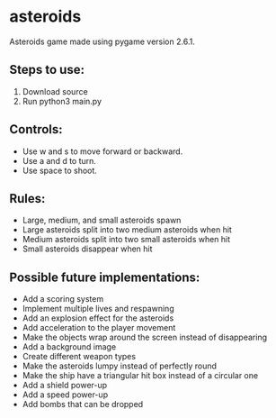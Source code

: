 # asteroids
Asteroids game made using pygame version 2.6.1.
## Steps to use:
1. Download source
2. Run python3 main.py

## Controls:
- Use w and s to move forward or backward.
- Use a and d to turn.
- Use space to shoot.

## Rules:
- Large, medium, and small asteroids spawn
- Large asteroids split into two medium asteroids when hit
- Medium asteroids split into two small asteroids when hit
- Small asteroids disappear when hit

## Possible future implementations:
- Add a scoring system
- Implement multiple lives and respawning
- Add an explosion effect for the asteroids
- Add acceleration to the player movement
- Make the objects wrap around the screen instead of disappearing
- Add a background image
- Create different weapon types
- Make the asteroids lumpy instead of perfectly round
- Make the ship have a triangular hit box instead of a circular one
- Add a shield power-up
- Add a speed power-up
- Add bombs that can be dropped
